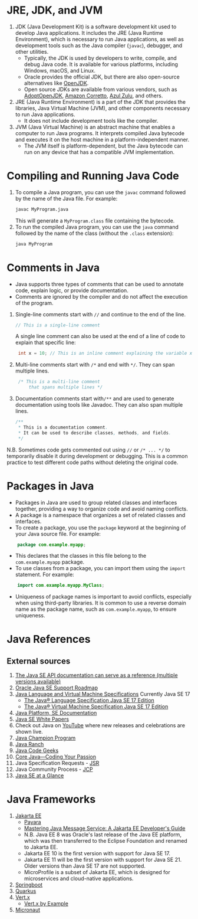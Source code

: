 # JRE, JDK, and JVM
1. JDK (Java Development Kit) is a software development kit used to develop Java applications. It includes the JRE (Java Runtime Environment), which is necessary to run Java applications, as well as development tools such as the Java compiler (`javac`), debugger, and other utilities.
   - Typically, the JDK is used by developers to write, compile, and debug Java code. It is available for various platforms, including Windows, macOS, and Linux.
   - Oracle provides the official JDK, but there are also open-source alternatives like [OpenJDK](https://openjdk.org/).
   - Open source JDKs are available from various vendors, such as [AdoptOpenJDK](https://adoptopenjdk.net/releases.html), [Amazon Corretto](https://aws.amazon.com/corretto/), [Azul Zulu](https://www.azul.com/downloads), and others.
2. JRE (Java Runtime Environment) is a part of the JDK that provides the libraries, Java Virtual Machine (JVM), and other components necessary to run Java applications. 
   - It does not include development tools like the compiler.
3. JVM (Java Virtual Machine) is an abstract machine that enables a computer to run Java programs. It interprets compiled Java bytecode and executes it on the host machine in a platform-independent manner.
   - The JVM itself is platform-dependent, but the Java bytecode can run on any device that has a compatible JVM implementation.

# Compiling and Running Java Code
1. To compile a Java program, you can use the `javac` command followed by the name of the Java file. For example:
   ```bash
   javac MyProgram.java
   ```
   This will generate a `MyProgram.class` file containing the bytecode.
2. To run the compiled Java program, you can use the `java` command followed by the name of the class (without the `.class` extension):
   ```bash
   java MyProgram
   ```
# Comments in Java
- Java supports three types of comments that can be used to annotate code, explain logic, or provide documentation. 
- Comments are ignored by the compiler and do not affect the execution of the program.
1. Single-line comments start with `//` and continue to the end of the line.
   ```java
   // This is a single-line comment
   ```
   
   A single line comment can also be used at the end of a line of code to explain that specific line:
   ```java
    int x = 10; // This is an inline comment explaining the variable x
   ```
2. Multi-line comments start with `/*` and end with `*/`. They can span multiple lines.
   ```java
    /* This is a multi-line comment
        that spans multiple lines */
    ```
3. Documentation comments start with`/**` and are used to generate documentation using tools like Javadoc. They can also span multiple lines.
   ```java
   /**
    * This is a documentation comment.
    * It can be used to describe classes, methods, and fields.
    */
   ```
N.B. Sometimes code gets commented out using `//` or `/* ... */` to temporarily disable it during development or debugging. This is a common practice to test different code paths without deleting the original code.

# Packages in Java
- Packages in Java are used to group related classes and interfaces together, providing a way to organize code and avoid naming conflicts.
- A package is a namespace that organizes a set of related classes and interfaces.
- To create a package, you use the `package` keyword at the beginning of your Java source file. For example:
```java
    package com.example.myapp;
```
- This declares that the classes in this file belong to the `com.example.myapp` package.
- To use classes from a package, you can import them using the `import` statement. For example:
```java
    import com.example.myapp.MyClass;
```
- Uniqueness of package names is important to avoid conflicts, especially when using third-party libraries. It is common to use a reverse domain name as the package name, such as `com.example.myapp`, to ensure uniqueness.

    
# Java References
## External sources
1. [The Java SE API documentation can serve as a reference (multiple versions available)](https://www.oracle.com/java/technologies/java-se-api-doc.html)
2. [Oracle Java SE Support Roadmap](https://www.oracle.com/java/technologies/java-se-support-roadmap.html)
3. [Java Language and Virtual Machine Specifications](https://docs.oracle.com/javase/specs/) Currently Java SE 17
   - [The Java® Language Specification Java SE 17 Edition](https://docs.oracle.com/javase/specs/jls/se17/jls17.pdf)
   - [The Java® Virtual Machine Specification Java SE 17 Edition](https://docs.oracle.com/javase/specs/jvms/se17/jvms17.pdf)
4. [Java Platform, SE Documentation](https://docs.oracle.com/en/java/javase/)
5. [Java SE White Papers](https://www.oracle.com/java/technologies/javase/javase-whitepapers.html)
6. Check out Java on [YouTube](https://www.youtube.com/@java) where new releases and celebrations are shown live.
7. [Java Champion Program](https://dev.java/community/jcs/)
8. [Java Ranch](https://javaranch.com/)
9. [Java Code Geeks](https://www.javacodegeeks.com/)
10. [Core Java—Coding Your Passion](https://www.codejava.net/)
11. Java Specification Requests - [JSR](https://www.jcp.org/en/jsr/overview)
12. Java Community Process - [JCP](https://jcp.org/en/home/index)
13. [Java SE at a Glance](https://www.oracle.com/java/technologies/java-se-glance.html)

# Java Frameworks
1. [Jakarta EE](https://jakarta.ee/)
   - [Payara](https://www.youtube.com/@PayaraFish) 
   - [Mastering Java Message Service: A Jakarta EE Developer's Guide](https://www.youtube.com/watch?v=QypMHZHbBkI)
   - N.B. Java EE 8 was Oracle's last release of the Java EE platform, which was then transferred to the Eclipse Foundation and renamed to Jakarta EE.
   - Jakarta EE 10 is the first version with support for Java SE 17.
   - Jakarta EE 11 will be the first version with support for Java SE 21. Older versions than Java SE 17 are not supported.
   - MicroProfile is a subset of Jakarta EE, which is designed for microservices and cloud-native applications.
2. [Springboot](https://spring.io/projects/spring-boot)
3. [Quarkus](https://quarkus.io/)
4. [Vert.x](https://vertx.io/)
   - [Vert.x by Example](https://vertx.io/docs/vertx-examples/java/)
5. [Micronaut](https://micronaut.io/)